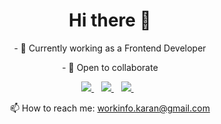 <h1 align='center'>
  Hi there 👋
</h1>

<p align='center'>
- 🔭 Currently working as a Frontend Developer
</p>
<!-- <p align='center'>
- 🌱 Learning AWS at the moment
</p> -->
<p align='center'>
- 👯 Open to collaborate
</p>

<p align='center'>
  
  <a href="https://www.linkedin.com/in/karansharma346/">
    <img src="https://img.shields.io/badge/linkedin-%230077B5.svg?&style=for-the-badge&logo=linkedin&logoColor=white" />
  </a>&nbsp;&nbsp;
  <a href="https://instagram.com/karan.sharma346">
    <img src="https://img.shields.io/badge/instagram-%23E4405F.svg?&style=for-the-badge&logo=instagram&logoColor=white" />        
  </a>&nbsp;&nbsp;
  <a href="https://twitter.com/Karan_346">
    <img src="https://img.shields.io/badge/Twitter-1DA1F2?style=for-the-badge&logo=twitter&logoColor=white" />        
  </a>&nbsp;&nbsp;
  
</p>

<p align='center'>
  📫 How to reach me: <a href='mailto:workinfo.karan@gmail.com'>workinfo.karan@gmail.com</a>
</p>
